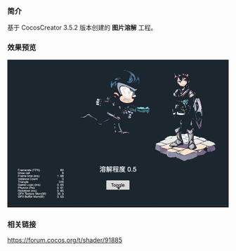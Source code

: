 ### 简介
基于 CocosCreator 3.5.2 版本创建的 **图片溶解** 工程。

### 效果预览
![image](../../../gif/202202/2022022407.gif)

### 相关链接
https://forum.cocos.org/t/shader/91885